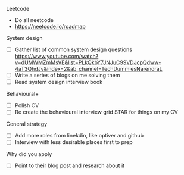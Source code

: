 
Leetcode
- Do all neetcode
- https://neetcode.io/roadmap

System design
- [ ] Gather list of common system design questions https://www.youtube.com/watch?v=dUMWMZmMsVE&list=PLkQkbY7JNJuC99VDJcpQdww-4aT3QhdJv&index=2&ab_channel=TechDummiesNarendraL 
- [ ] Write a series of blogs on me solving them
- [ ] Read system design interview book

Behavioural+
- [ ] Polish CV
- [ ] Re create the behavioural interview grid STAR for things on my CV

General strategy
- [ ] Add more roles from linekdin, like optiver and github
- [ ] Interview with less desirable places first to prep

Why did you apply
- [ ] Point to their blog post and research about it

